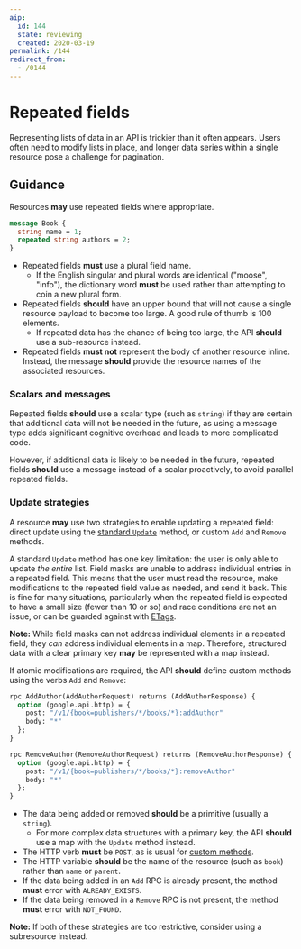 ```yaml
---
aip:
  id: 144
  state: reviewing
  created: 2020-03-19
permalink: /144
redirect_from:
  - /0144
---
```


# Repeated fields

Representing lists of data in an API is trickier than it often appears. Users
often need to modify lists in place, and longer data series within a single
resource pose a challenge for pagination.

## Guidance

Resources **may** use repeated fields where appropriate.

```proto
message Book {
  string name = 1;
  repeated string authors = 2;
}
```

- Repeated fields **must** use a plural field name.
  - If the English singular and plural words are identical ("moose", "info"),
    the dictionary word **must** be used rather than attempting to coin a new
    plural form.
- Repeated fields **should** have an upper bound that will not cause a single
  resource payload to become too large. A good rule of thumb is 100 elements.
  - If repeated data has the chance of being too large, the API **should** use
    a sub-resource instead.
- Repeated fields **must not** represent the body of another resource inline.
  Instead, the message **should** provide the resource names of the associated
  resources.

### Scalars and messages

Repeated fields **should** use a scalar type (such as `string`) if they are
certain that additional data will not be needed in the future, as using a
message type adds significant cognitive overhead and leads to more complicated
code.

However, if additional data is likely to be needed in the future, repeated
fields **should** use a message instead of a scalar proactively, to avoid
parallel repeated fields.

### Update strategies

A resource **may** use two strategies to enable updating a repeated field:
direct update using the [standard `Update`][aip-134] method, or custom `Add`
and `Remove` methods.

A standard `Update` method has one key limitation: the user is only able to
update _the entire_ list. Field masks are unable to address individual entries
in a repeated field. This means that the user must read the resource, make
modifications to the repeated field value as needed, and send it back. This is
fine for many situations, particularly when the repeated field is expected to
have a small size (fewer than 10 or so) and race conditions are not an issue,
or can be guarded against with [ETags][aip-154].

**Note:** While field masks can not address individual elements in a repeated
field, they _can_ address individual elements in a map. Therefore, structured
data with a clear primary key **may** be represented with a map instead.

If atomic modifications are required, the API **should** define custom methods
using the verbs `Add` and `Remove`:

```proto
rpc AddAuthor(AddAuthorRequest) returns (AddAuthorResponse) {
  option (google.api.http) = {
    post: "/v1/{book=publishers/*/books/*}:addAuthor"
    body: "*"
  };
}

rpc RemoveAuthor(RemoveAuthorRequest) returns (RemoveAuthorResponse) {
  option (google.api.http) = {
    post: "/v1/{book=publishers/*/books/*}:removeAuthor"
    body: "*"
  };
}
```

- The data being added or removed **should** be a primitive (usually a
  `string`).
  - For more complex data structures with a primary key, the API **should** use
    a map with the `Update` method instead.
- The HTTP verb **must** be `POST`, as is usual for [custom methods][aip-136].
- The HTTP variable **should** be the name of the resource (such as `book`)
  rather than `name` or `parent`.
- If the data being added in an `Add` RPC is already present, the method
  **must** error with `ALREADY_EXISTS`.
- If the data being removed in a `Remove` RPC is not present, the method
  **must** error with `NOT_FOUND`.

**Note:** If both of these strategies are too restrictive, consider using a
subresource instead.

[aip-134]: ./0134.md
[aip-136]: ./0136.md
[aip-154]: ./0154.md
